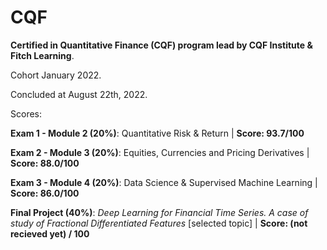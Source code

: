 # CQF
**Certified in Quantitative Finance (CQF) program lead by CQF Institute &amp; Fitch Learning**.

Cohort January 2022. 

Concluded at August 22th, 2022.

Scores:

**Exam 1 - Module 2 (20%)**: Quantitative Risk & Return | **Score: 93.7/100**

**Exam 2 - Module 3 (20%)**: Equities, Currencies and Pricing Derivatives | **Score: 88.0/100**

**Exam 3 - Module 4 (20%)**: Data Science & Supervised Machine Learning | **Score: 86.0/100**

**Final Project (40%)**: _Deep Learning for Financial Time Series. A case of study of Fractional Differentiated Features_ [selected topic] | **Score: (not recieved yet) / 100**
